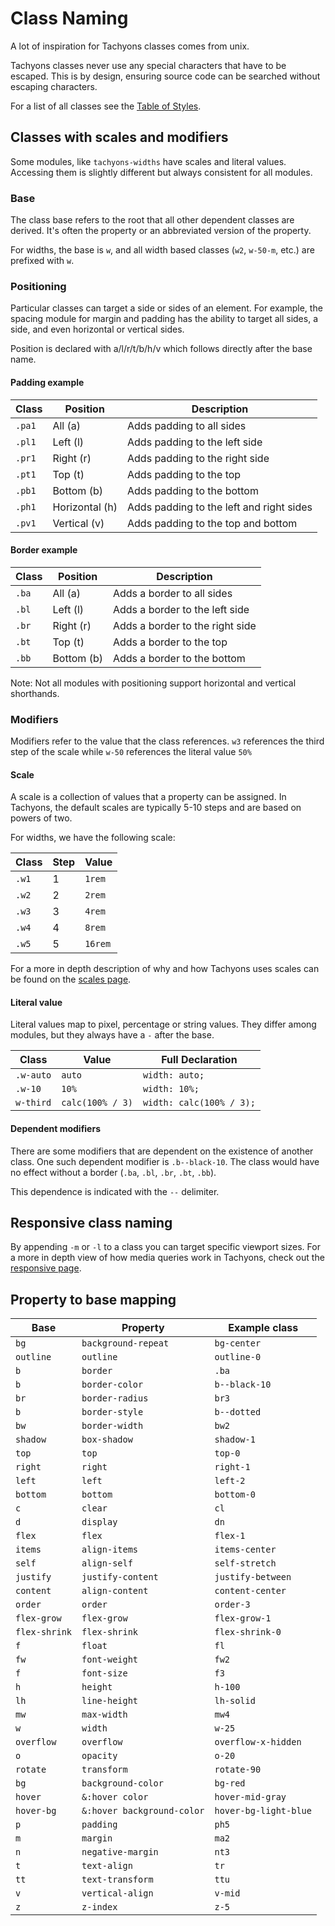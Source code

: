 # Class Naming

A lot of inspiration for Tachyons classes comes from unix.

Tachyons classes never use any special characters that have to be escaped.
This is by design, ensuring source code can be searched without escaping characters.

For a list of all classes see the [Table of Styles](table-of-styles.md).

## Classes with scales and modifiers

Some modules, like `tachyons-widths` have scales and literal values.
Accessing them is slightly different but always consistent for all modules.

### Base

The class base refers to the root that all other dependent classes are derived.
It's often the property or an abbreviated version of the property.

For widths, the base is `w`, and all width based classes (`w2`, `w-50-m`, etc.) are prefixed with `w`.

### Positioning

Particular classes can target a side or sides of an element.
For example, the spacing module for margin and padding has the ability to target all sides, a side, and even horizontal or vertical sides.

Position is declared with a/l/r/t/b/h/v which follows directly after the base name.

#### Padding example

Class | Position | Description
----- | -------- | -----------
`.pa1` | All (a) | Adds padding to all sides
`.pl1` | Left (l) | Adds padding to the left side
`.pr1` | Right (r) | Adds padding to the right side
`.pt1` | Top (t) | Adds padding to the top
`.pb1` | Bottom (b) | Adds padding to the bottom
`.ph1` | Horizontal (h) | Adds padding to the left and right sides
`.pv1` | Vertical (v) | Adds padding to the top and bottom

#### Border example

Class | Position | Description
----- | -------- | -----------
`.ba` | All (a) | Adds a border to all sides
`.bl` | Left (l) | Adds a border to the left side
`.br` | Right (r) | Adds a border to the right side
`.bt` | Top (t) | Adds a border to the top
`.bb` | Bottom (b) | Adds a border to the bottom

Note: Not all modules with positioning support horizontal and vertical shorthands.

### Modifiers

Modifiers refer to the value that the class references.
`w3` references the third step of the scale while `w-50` references the literal value `50%`

#### Scale

A scale is a collection of values that a property can be assigned.
In Tachyons, the default scales are typically 5-10 steps and are based on powers of two.

For widths, we have the following scale:

Class | Step | Value
----- | ---- | -----
`.w1` | 1 | `1rem`
`.w2` | 2 | `2rem`
`.w3` | 3 | `4rem`
`.w4` | 4 | `8rem`
`.w5` | 5 | `16rem`

For a more in depth description of why and how Tachyons uses scales can be found on the [scales page](scales.md).

#### Literal value

Literal values map to pixel, percentage or string values.
They differ among modules, but they always have a `-` after the base.

Class | Value | Full Declaration
----- | ----- | ----------------
`.w-auto` | `auto` | `width: auto;`
`.w-10` | `10%` | `width: 10%;`
`w-third` | `calc(100% / 3)` | `width: calc(100% / 3);`

#### Dependent modifiers

There are some modifiers that are dependent on the existence of another class.
One such dependent modifier is `.b--black-10`.
The class would have no effect without a border (`.ba`, `.bl`, `.br`, `.bt`, `.bb`).

This dependence is indicated with the `--` delimiter.

## Responsive class naming

By appending `-m` or `-l` to a class you can target specific viewport sizes.
For a more in depth view of how media queries work in Tachyons, check out the [responsive page](responsive.md).

## Property to base mapping

Base | Property | Example class
---- | -------- | -------------
`bg` | `background-repeat` | `bg-center`
`outline` | `outline` | `outline-0`
`b` | `border` | `.ba`
`b` | `border-color` | `b--black-10`
`br` | `border-radius` | `br3`
`b` | `border-style` | `b--dotted`
`bw` | `border-width` | `bw2`
`shadow` | `box-shadow` | `shadow-1`
`top` | `top` | `top-0`
`right` | `right` | `right-1`
`left` | `left` | `left-2`
`bottom` | `bottom` | `bottom-0`
`c` | `clear` | `cl`
`d` | `display` | `dn`
`flex` | `flex` | `flex-1`
`items` | `align-items` | `items-center`
`self` | `align-self` | `self-stretch`
`justify` | `justify-content` | `justify-between`
`content` | `align-content` | `content-center`
`order` | `order` | `order-3`
`flex-grow` | `flex-grow` | `flex-grow-1`
`flex-shrink` | `flex-shrink` | `flex-shrink-0`
`f` | `float` | `fl`
`fw` | `font-weight` | `fw2`
`f` | `font-size` | `f3`
`h` | `height` | `h-100`
`lh` | `line-height` | `lh-solid`
`mw` | `max-width` | `mw4`
`w` | `width` | `w-25`
`overflow` | `overflow` | `overflow-x-hidden`
`o` | `opacity` | `o-20`
`rotate` | `transform` | `rotate-90`
`bg` | `background-color` | `bg-red`
`hover` | `&:hover color` | `hover-mid-gray`
`hover-bg` | `&:hover background-color` | `hover-bg-light-blue`
`p` | `padding` | `ph5`
`m` | `margin` | `ma2`
`n` | `negative-margin` | `nt3`
`t` | `text-align` | `tr`
`tt` | `text-transform` | `ttu`
`v` | `vertical-align` | `v-mid`
`z` | `z-index` | `z-5`
